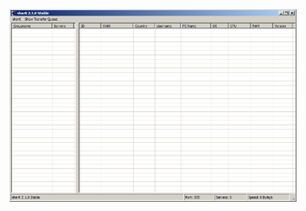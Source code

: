 ![Screenshot](https://raw.githubusercontent.com/Cryakl/Ultimate-RAT-Collection/refs/heads/main/Shark/sharK%202.1.0/Screenshot.png)

